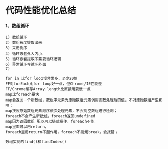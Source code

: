 代码性能优化总结
====================================================

#### 1、数组循环
```
1) 数组循环
2) 数组长度提取出来
3) 采用倒序
4) 循环嵌套外大内小
5) 循环嵌套提取不需要循环逻辑
6) 异常循环写循环外面
7) 

for in 比for loop慢非常多，至少20倍
FF对forEach比for loop好一点，但Chrome/IE性能差
FF/Chrome缓存Array.length比直接用要慢一点
map比foreach要快
map会返回一个新数组，数组中元素为原始数组元素调用函数处理后的值，不对原始数组产生影响；
map按照原始数组元素顺序依次处理元素，不会对空数组进行检测；
foreach不会产生新数组，foreach返回undefined
map因为返回数组 所以可以链式操作，foreach不能
map里面可以用return，
foreach里用return不起作用，foreach不能用break，会报错；

数组实例的find()和findIndex()
```